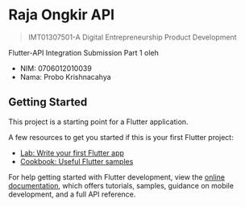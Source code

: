 # Raja Ongkir API

> IMT01307501-A Digital Entrepreneurship Product Development

Flutter-API Integration Submission Part 1 oleh

- NIM: 0706012010039
- Nama: Probo Krishnacahya

## Getting Started

This project is a starting point for a Flutter application.

A few resources to get you started if this is your first Flutter project:

- [Lab: Write your first Flutter app](https://docs.flutter.dev/get-started/codelab)
- [Cookbook: Useful Flutter samples](https://docs.flutter.dev/cookbook)

For help getting started with Flutter development, view the
[online documentation](https://docs.flutter.dev/), which offers tutorials,
samples, guidance on mobile development, and a full API reference.
